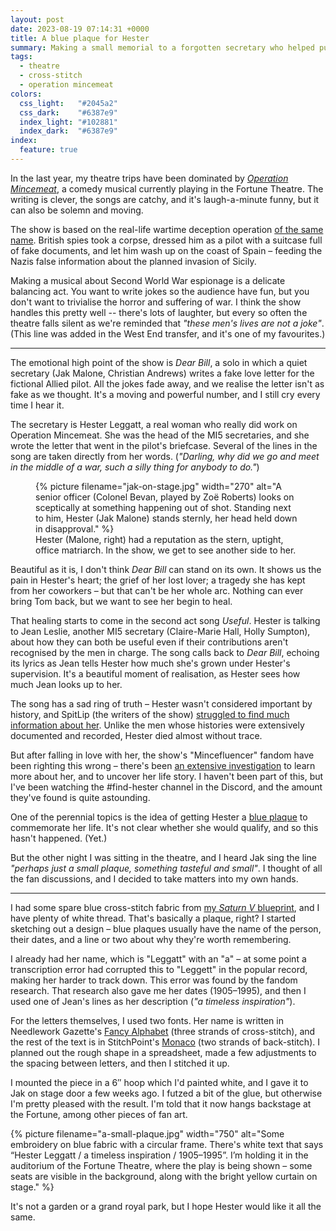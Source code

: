 ```yaml
---
layout: post
date: 2023-08-19 07:14:31 +0000
title: A blue plaque for Hester
summary: Making a small memorial to a forgotten secretary who helped pull off one of the most daring deceptions of WWII.
tags:
  - theatre
  - cross-stitch
  - operation mincemeat
colors:
  css_light:   "#2045a2"
  css_dark:    "#6387e9"
  index_light: "#102881"
  index_dark:  "#6387e9"
index:
  feature: true
---
```


In the last year, my theatre trips have been dominated by [*Operation Mincemeat*][musical], a comedy musical currently playing in the Fortune Theatre.
The writing is clever, the songs are catchy, and it's laugh-a-minute funny, but it can also be solemn and moving.

The show is based on the real-life wartime deception operation [of the same name][irl].
British spies took a corpse, dressed him as a pilot with a suitcase full of fake documents, and let him wash up on the coast of Spain – feeding the Nazis false information about the planned invasion of Sicily.

Making a musical about Second World War espionage is a delicate balancing act.
You want to write jokes so the audience have fun, but you don't want to trivialise the horror and suffering of war.
I think the show handles this pretty well -- there's lots of laughter, but every so often the theatre falls silent as we're reminded that *"these men's lives are not a joke"*.
(This line was added in the West End transfer, and it's one of my favourites.)

---

The emotional high point of the show is *Dear Bill*, a solo in which a quiet secretary (Jak Malone, Christian Andrews) writes a fake love letter for the fictional Allied pilot. All the jokes fade away, and we realise the letter isn't as fake as we thought. It's a moving and powerful number, and I still cry every time I hear it.

The secretary is Hester Leggatt, a real woman who really did work on Operation Mincemeat.
She was the head of the MI5 secretaries, and she wrote the letter that went in the pilot's briefcase.
Several of the lines in the song are taken directly from her words. (*"Darling, why did we go and meet in the middle of a war, such a silly thing for anybody to do."*)

<style type="x-text/scss">
  #jak_on_stage {
    max-width: 270px;

    @media screen and (min-width: 500px) {
      display: inline-block;
      float: right;
      margin-left: 1em;
      margin-top: 0;
    }
  }
</style>

<figure id="jak_on_stage">
  {%
    picture
    filename="jak-on-stage.jpg"
    width="270"
    alt="A senior officer (Colonel Bevan, played by Zoë Roberts) looks on sceptically at something happening out of shot. Standing next to him, Hester (Jak Malone) stands sternly, her head held down in disapproval."
  %}
  <figcaption>
    Hester (Malone, right) had a reputation as the stern, uptight, office matriarch.
    In the show, we get to see another side to her.
  </figcaption>
</figure>

Beautiful as it is, I don't think *Dear Bill* can stand on its own. It shows us the pain in Hester's heart; the grief of her lost lover; a tragedy she has kept from her coworkers – but that can't be her whole arc. Nothing can ever bring Tom back, but we want to see her begin to heal.

That healing starts to come in the second act song *Useful*. Hester is talking to Jean Leslie, another MI5 secretary (Claire-Marie Hall, Holly Sumpton), about how they can both be useful even if their contributions aren't recognised by the men in charge. The song calls back to *Dear Bill*, echoing its lyrics as Jean tells Hester how much she's grown under Hester's supervision.
It's a beautiful moment of realisation, as Hester sees how much Jean looks up to her.

The song has a sad ring of truth – Hester wasn't considered important by history, and SpitLip (the writers of the show) [struggled to find much information about her][tweet].
Unlike the men whose histories were extensively documented and recorded, Hester died almost without trace.

But after falling in love with her, the show's "Mincefluencer" fandom have been righting this wrong – there's been [an extensive investigation][fandom] to learn more about her, and to uncover her life story.
I haven't been part of this, but I've been watching the \#find-hester channel in the Discord, and the amount they've found is quite astounding.

One of the perennial topics is the idea of getting Hester a [blue plaque] to commemorate her life.
It's not clear whether she would qualify, and so this hasn't happened.
(Yet.)

But the other night I was sitting in the theatre, and I heard Jak sing the line *"perhaps just a small plaque, something tasteful and small"*.
I thought of all the fan discussions, and I decided to take matters into my own hands.

---

I had some spare blue cross-stitch fabric from [my *Saturn V* blueprint][sv], and I have plenty of white thread.
That's basically a plaque, right?
I started sketching out a design – blue plaques usually have the name of the person, their dates, and a line or two about why they're worth remembering.

I already had her name, which is "Leggatt" with an "a" – at some point a transcription error had corrupted this to "Leggett" in the popular record, making her harder to track down.
This error was found by the fandom research.
That research also gave me her dates (1905–1995), and then I used one of Jean's lines as her description (*"a timeless inspiration"*).

For the letters themselves, I used two fonts.
Her name is written in Needlework Gazette's [Fancy Alphabet][Fancy Alphabet] (three strands of cross-stitch), and the rest of the text is in StitchPoint's [Monaco][Monaco] (two strands of back-stitch).
I planned out the rough shape in a spreadsheet, made a few adjustments to the spacing between letters, and then I stitched it up.

I mounted the piece in a 6″ hoop which I'd painted white, and I gave it to Jak on stage door a few weeks ago.
I futzed a bit of the glue, but otherwise I'm pretty pleased with the result.
I'm told that it now hangs backstage at the Fortune, among other pieces of fan art.

{%
  picture
  filename="a-small-plaque.jpg"
  width="750"
  alt="Some embroidery on blue fabric with a circular frame. There's white text that says “Hester Leggatt / a timeless inspiration / 1905–1995”. I’m holding it in the auditorium of the Fortune Theatre, where the play is being shown – some seats are visible in the background, along with the bright yellow curtain on stage."
%}

It's not a garden or a grand royal park, but I hope Hester would like it all the same.

[musical]: https://www.operationmincemeat.com/
[irl]: https://en.wikipedia.org/wiki/Operation_Mincemeat
[tweet]: https://twitter.com/spitlip/status/1667806430831734784
[fandom]: https://www.independent.co.uk/voices/world-war-operation-mincemeat-musical-theatre-b2371745.html
[blue plaque]: https://en.wikipedia.org/wiki/Blue_plaque
[sv]: /2022/saturn-v/
[Fancy Alphabet]: https://www.wonderfulstitches.com/fancy-alphabet
[Monaco]: https://stitchpoint.com/eng/tool/alph/cross-stitch-writer.php
